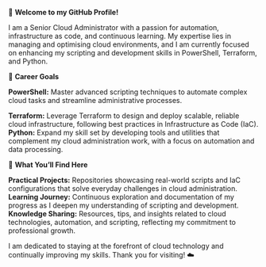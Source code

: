 👋 **Welcome to my GitHub Profile!**

I am a Senior Cloud Administrator with a passion for automation, infrastructure as code, and continuous learning. My expertise lies in managing and optimising cloud environments, and I am currently focused on enhancing my scripting and development skills in PowerShell, Terraform, and Python.

💼 **Career Goals**

**PowerShell:** Master advanced scripting techniques to automate complex cloud tasks and streamline administrative processes.

**Terraform:** Leverage Terraform to design and deploy scalable, reliable cloud infrastructure, following best practices in Infrastructure as Code (IaC).
**Python:** Expand my skill set by developing tools and utilities that complement my cloud administration work, with a focus on automation and data processing.

🚀 **What You’ll Find Here**

**Practical Projects:** Repositories showcasing real-world scripts and IaC configurations that solve everyday challenges in cloud administration.
**Learning Journey:** Continuous exploration and documentation of my progress as I deepen my understanding of scripting and development.
**Knowledge Sharing:** Resources, tips, and insights related to cloud technologies, automation, and scripting, reflecting my commitment to professional growth.

I am dedicated to staying at the forefront of cloud technology and continually improving my skills. Thank you for visiting! ☁️
